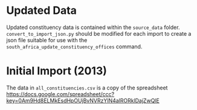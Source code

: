 # Updated Data

Updated constituency data is contained within the `source_data` folder.
`convert_to_import_json.py` should be modified for each import to create
a json file suitable for use with the
`south_africa_update_constituency_offices` command.

# Initial Import (2013)
The data in `all_constituencies.csv` is a copy of the spreadsheet
https://docs.google.com/spreadsheet/ccc?key=0Am9Hd8ELMkEsdHpOUjBvNVRzYlN4alRORklDajZwQlE

